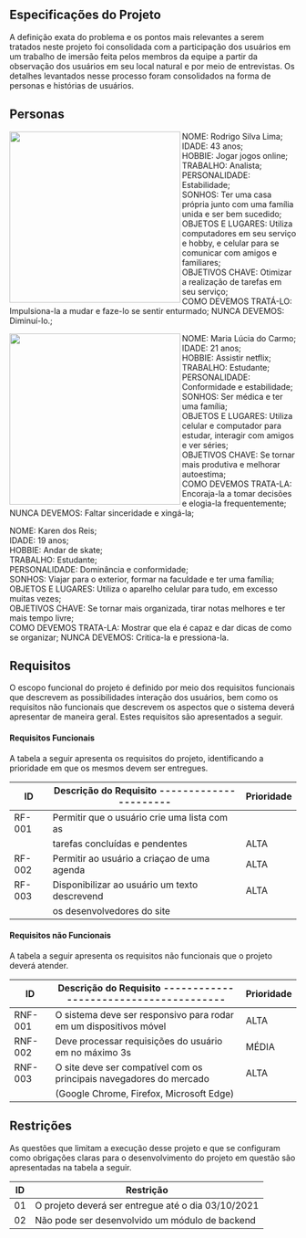 ## Especificações do Projeto
A definição exata do problema e os pontos mais relevantes a serem tratados neste projeto foi consolidada com a participação dos usuários em um trabalho de imersão feita pelos membros da equipe a partir da observação dos usuários em seu local natural e por meio de entrevistas. Os detalhes levantados nesse processo foram consolidados na forma de personas e histórias de usuários.

## Personas 
<a href="url"><img src="https://user-images.githubusercontent.com/89615793/135789763-70af299d-3138-4086-a863-9b5e1bf2a7ef.jpg" align="left" height="300" width="300" ></a>


NOME: Rodrigo Silva Lima;               
IDADE: 43 anos;              
HOBBIE: Jogar jogos online;              
TRABALHO: Analista;            
PERSONALIDADE: Estabilidade;        
SONHOS: Ter uma casa própria junto com uma família unida e ser bem sucedido;               
OBJETOS E LUGARES: Utiliza computadores em seu serviço e hobby, e celular para se comunicar
                   com amigos e familiares;  
OBJETIVOS CHAVE: Otimizar a realização de tarefas em seu serviço;     
COMO DEVEMOS TRATÁ-LO: Impulsiona-la a mudar e faze-lo se sentir enturmado;
NUNCA DEVEMOS: Diminuí-lo.;




<a href="url"><img src="https://user-images.githubusercontent.com/89615793/135790155-247563be-4dc2-43a1-a60e-fb68503039c3.jpg" align="left" height="300" width="300" ></a>




NOME: Maria Lúcia do Carmo;               
IDADE: 21 anos;              
HOBBIE: Assistir netflix;              
TRABALHO: Estudante;             
PERSONALIDADE: Conformidade e estabilidade;        
SONHOS: Ser médica e ter uma família;               
OBJETOS E LUGARES: Utiliza celular e computador para estudar, interagir com amigos e ver séries;    
OBJETIVOS CHAVE: Se tornar mais produtiva e melhorar autoestima;     
COMO DEVEMOS TRATA-LA: Encoraja-la a tomar decisões e elogia-la frequentemente;
NUNCA DEVEMOS: Faltar sinceridade e xingá-la;  

NOME: Karen dos Reis;                 
IDADE: 19 anos;                
HOBBIE: Andar de skate;              
TRABALHO: Estudante;            
PERSONALIDADE: Dominância e conformidade;       
SONHOS: Viajar para o exterior, formar na faculdade e ter uma família;              
OBJETOS E LUGARES: Utiliza o aparelho celular para tudo, em excesso muitas vezes;   
OBJETIVOS CHAVE: Se tornar mais organizada, tirar notas melhores e ter mais tempo livre;   
COMO DEVEMOS TRATA-LA: Mostrar que ela é capaz e dar dicas de como se organizar;
NUNCA DEVEMOS: Critica-la e pressiona-la.


## Requisitos
O escopo funcional do projeto é definido por meio dos requisitos funcionais que descrevem as possibilidades interação dos usuários, bem como os requisitos não funcionais que descrevem os aspectos que o sistema deverá apresentar de maneira geral. Estes requisitos são apresentados a seguir.

#### Requisitos Funcionais
A tabela a seguir apresenta os requisitos do projeto, identificando a prioridade em que os mesmos devem ser entregues.

|ID    | Descrição do Requisito  ----------------------  | Prioridade |
|------|-----------------------------------------------  |----   |
|RF-001| Permitir que o usuário crie uma lista com as    |       |
|      | tarefas concluídas e pendentes                  | ALTA  | 
|RF-002| Permitir ao usuário a criaçao de uma agenda     | ALTA  |
|RF-003| Disponibilizar ao usuário um texto descrevend   | ALTA  |
|      | os desenvolvedores do site                      |       |
      

#### Requisitos não Funcionais
A tabela a seguir apresenta os requisitos não funcionais que o projeto deverá atender.

|ID     | Descrição do Requisito  ---------------------------------------    |Prioridade |
|-------|----------------------------------------------------------------    |------|
|RNF-001| O sistema deve ser responsivo para rodar em um dispositivos móvel  |ALTA  | 
|RNF-002| Deve processar requisições do usuário em no máximo 3s              |MÉDIA | 
|RNF-003| O site deve ser compatível com os principais navegadores do mercado|ALTA  |
|       |   (Google Chrome, Firefox, Microsoft Edge)                         |      |





## Restrições
As questões que limitam a execução desse projeto e que se configuram como obrigações claras para o desenvolvimento do projeto em questão são apresentadas na tabela a seguir.

|ID| Restrição                                             |
|--|-------------------------------------------------------|
|01| O projeto deverá ser entregue até o dia 03/10/2021    |
|02| Não pode ser desenvolvido um módulo de backend        |
